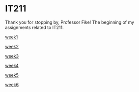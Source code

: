 # IT211

Thank you for stopping by, Professor Fike!
The beginning of my assignments related to IT211. 

[week1](https://justalexh.github.io/IT211/week1/index.html)

[week2](https://justalexh.github.io/IT211/week2/index.html)

[week3](https://justalexh.github.io/IT211/week3/index.html)

[week4](https://justalexh.github.io/IT211/week4/index.html)

[week5](https://justalexh.github.io/IT211/week5/index.html)

[week6](https://justalexh.github.io/IT211/week6/index.html)



